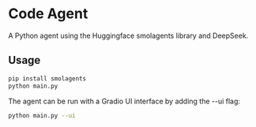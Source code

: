 # Code Agent

A Python agent using the Huggingface smolagents library and DeepSeek.

## Usage
```bash
pip install smolagents
python main.py
```

The agent can be run with a Gradio UI interface by adding the --ui flag:
```bash
python main.py --ui
```
